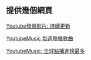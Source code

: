 ## 提供幾個網頁
[Youtube發燒影片: 持續更新](https://yatinisgood.github.io/YoutubeMusicCharts/index_%E7%99%BC%E7%87%92%E9%9F%B3%E6%A8%82%E5%BD%B1%E7%89%87.html)

[YoutubeMusic 每週熱播歌曲](https://yatinisgood.github.io/YoutubeMusicCharts/index_%E6%AF%8F%E9%80%B1%E7%86%B1%E6%92%AD%E6%AD%8C%E6%9B%B2.html)

[YoutubeMusic: 全球點播進榜最多](https://yatinisgood.github.io/YoutubeMusicCharts/index_%E5%85%A8%E7%90%83%E5%85%A5%E6%A6%9C%E6%92%AD%E6%94%BE%E6%AC%A1%E6%95%B8%E6%9C%80%E5%A4%9A.html)

